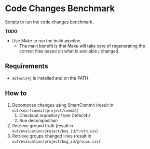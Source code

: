 # Code Changes Benchmark
Scripts to run the code changes benchmark.

**TODO**
- Use Make to run the build pipeline.
    - The main benefit is that Make will take care of regenerating the correct files based on what is available / changed.

## Requirements
- `defects4j` is installed and on the PATH.

## How to
1. Decompose changes using SmartCommit (result in `out/smartcommit/project/commit`)
    1. Checkout repository from Defect4J
    2. Run decomposition
2. Retrieve ground truth (result in `out/evaluation/project/bug_id/truth.csv`)
3. Retrieve groups changed lines (result in `out/evaluation/project/bug_id/groups.csv`)
